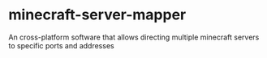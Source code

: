 # minecraft-server-mapper
An cross-platform software that allows directing multiple minecraft servers to specific ports and addresses
